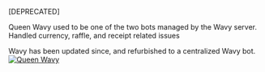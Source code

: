 [DEPRECATED]

Queen Wavy used to be one of the two bots managed by the Wavy server.
Handled currency, raffle, and receipt related issues

Wavy has been updated since, and refurbished to a centralized Wavy bot.<br>
[![Queen Wavy](https://github-readme-stats.vercel.app/api/pin/?username=euisungkang&repo=wavy&theme=transparent)](https://github.com/euisungkang/wavy)
